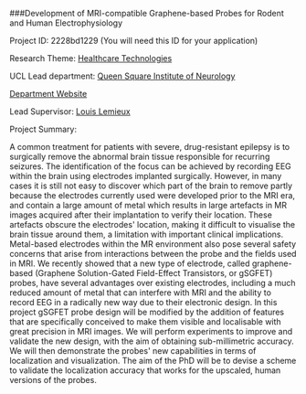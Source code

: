 ###Development of MRI-compatible Graphene-based Probes for Rodent and Human Electrophysiology

Project ID: 2228bd1229
(You will need this ID for your application)

Research Theme: [Healthcare Technologies](../themes/healthcare-technologies.md)

UCL Lead department: [Queen Square Institute of Neurology](../departments/queen-square-institute-of-neurology.md)

[Department Website](https://www.ucl.ac.uk/ion)

Lead Supervisor: [Louis Lemieux](https://iris.ucl.ac.uk/iris/browse/profile?upi=LLEMI59)

Project Summary:

A common treatment for patients with severe, drug-resistant epilepsy is to surgically remove the abnormal brain tissue responsible for recurring seizures. The identification of the focus can be achieved by recording EEG within the brain using electrodes implanted surgically. However, in many cases it is still not easy to discover which part of the brain to remove partly because the electrodes currently used were developed prior to the MRI era, and contain a large amount of metal which results in large artefacts in MR images acquired after their implantation to verify their location. These artefacts obscure the electrodes' location, making it difficult to visualise the brain tissue around them, a limitation with important clinical implications. Metal-based electrodes within the MR environment also pose several safety concerns that arise from interactions between the probe and the fields used in MRI. We recently showed that a new type of electrode, called graphene-based (Graphene Solution-Gated Field-Effect Transistors, or gSGFET) probes, have several advantages over existing electrodes, including a much reduced amount of metal that can interfere with MRI and the ability to record EEG in a radically new way due to their electronic design.
 In this project gSGFET probe design will be modified by the addition of features that are specifically conceived to make them visible and localisable with great precision in MRI images. We will perform experiments to improve and validate the new design, with the aim of obtaining sub-millimetric accuracy. We will then demonstrate the probes' new capabilities in terms of localization and visualization. The aim of the PhD will be to devise a scheme to validate the localization accuracy that works for the upscaled, human versions of the probes.